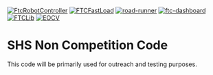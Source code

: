 [![FtcRobotController](https://img.shields.io/badge/FtcRobotController-v9.0-lightgrey)](https://github.com/FIRST-Tech-Challenge/FtcRobotController)
[![FTCFastLoad](https://img.shields.io/badge/FTCFastLoad-v0.1.1-lightgrey)](https://gist.github.com/MatthewOates36/1e38452236dc9f145c3a6b2addfb418f)
[![road-runner](https://img.shields.io/badge/road--runner-0.5.6-lightgrey)](https://github.com/acmerobotics/road-runner)
[![ftc-dashboard](https://img.shields.io/badge/ftc--dashboard-0.4.13-lightgrey)](https://github.com/acmerobotics/ftc-dashboard)
[![FTCLib](https://img.shields.io/badge/FTCLib-v2.1.1-lightgrey)](https://github.com/FTCLib/FTCLib)
[![EOCV](https://img.shields.io/badge/EOCV-v1.7.0-lightgrey)](https://github.com/OpenFTC/EasyOpenCV)

# SHS Non Competition Code

This code will be primarily used for outreach and testing purposes.